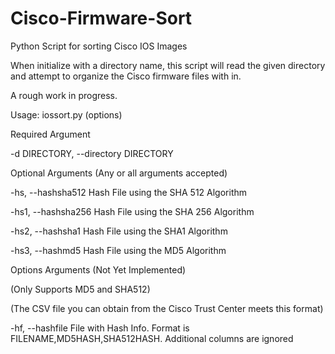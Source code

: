 # Cisco-Firmware-Sort
Python Script for sorting Cisco IOS Images

When initialize with a directory name, this script will read the given directory
and attempt to organize the Cisco firmware files with in.

A rough work in progress.

Usage: iossort.py (options)

Required Argument

  -d DIRECTORY, --directory DIRECTORY

Optional Arguments (Any or all arguments accepted)

  -hs, --hashsha512     Hash File using the SHA 512 Algorithm

  -hs1, --hashsha256    Hash File using the SHA 256 Algorithm

  -hs2, --hashsha1      Hash File using the SHA1 Algorithm

  -hs3, --hashmd5       Hash File using the MD5 Algorithm


Options Arguments (Not Yet Implemented)

(Only Supports MD5 and SHA512)

(The CSV file you can obtain from the Cisco Trust Center meets this format)

  -hf, --hashfile       File with Hash Info. Format is FILENAME,MD5HASH,SHA512HASH. Additional columns are ignored
